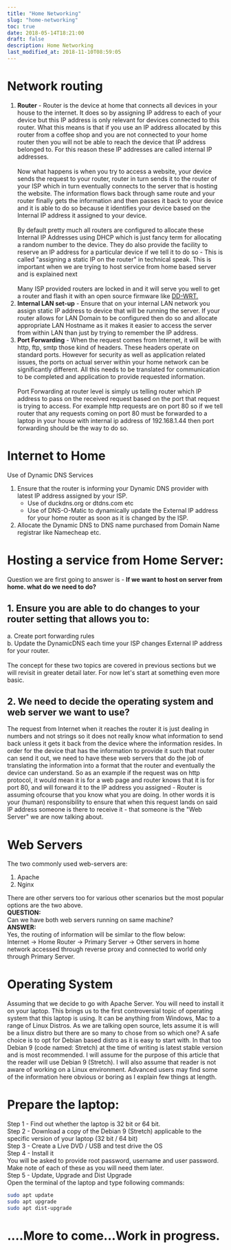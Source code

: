 ```yaml
---
title: "Home Networking"
slug: "home-networking"
toc: true
date: 2018-05-14T18:21:00
draft: false
description: Home Networking
last_modified_at: 2018-11-10T08:59:05
---
```


<h1 id="networkrouting">Network routing</h1>
<ol>
<li>
<strong>Router</strong> - Router is the device at home that connects all devices in your house to the internet. It does so by assigning IP address to each of your device but this IP address is only relevant for devices connected to this router. What this means is that if you use an IP address allocated by this router from a coffee shop and you are not connected to your home router then you will not be able to reach the device that IP address belonged to. For this reason these IP addresses are called internal IP addresses.<BR><br>
Now what happens is when you try to access a website, your device sends the request to your router, router in turn sends it to the router of your ISP which in turn eventually connects to the server that is hosting the website. The information flows back through same route and your router finally gets the information and then passes it back to your device and it is able to do so because it identifies your device based on the Internal IP address it assigned to your device. <BR><br>
By default pretty much all routers are configured to allocate these Internal IP Addresses using DHCP which is just fancy term for allocating a random number to the device. They do also provide the facility to reserve an IP address for a particular device if we tell it to do so - This is called &quot;assigning a static IP on the router&quot; in technical speak. This is important when we are trying to host service from home based server and is explained next<BR><br>
Many ISP provided routers are locked in and it will serve you well to get a router and flash it with an open source firmware like <a href="/dd-wrt-firmware-on-tp-link-tl-wr841n-v11">DD-WRT.</a>
</li>
<li>
<strong>Internal LAN set-up</strong> - Ensure that on your internal LAN network you assign static IP address to device that will be running the server. If your router allows for LAN Domain to be configured then do so and allocate appropriate LAN Hostname as it makes it easier to access the server from within LAN than just by trying to remember the IP address.
</li>
<li>
<strong>Port Forwarding</strong> - When the request comes from Internet, it will be with http, ftp, smtp those kind of headers. These headers operate on standard ports. However for security as well as application related issues, the ports on actual server within your home network can be significantly different. All this needs to be translated for communication to be completed and application to provide requested information.<BR><br>
Port Forwarding at router level is simply us telling router which IP address to pass on the received request based on the port that request is trying to access. For example http requests are on port 80 so if we tell router that any requests coming on port 80 must be forwarded to a laptop in your house with internal ip address of 192.168.1.44 then port forwarding should be the way to do so.
</li>
</ol>
<h1 id="internettohome">Internet to Home</h1>
Use of Dynamic DNS Services
<ol>
<li>Ensure that the router is informing your Dynamic DNS provider with latest IP address assigned by your ISP.
<ul>
<li>Use of duckdns.org or dtdns.com etc</li>
<li>Use of DNS-O-Matic to dynamically update the External IP address for your home router as soon as it is changed by the ISP.</li>
</ul>
</li>
<li>Allocate the Dynamic DNS to DNS name purchased from Domain Name registrar like Namecheap etc.</li>
</ol>
<h1 id="hostingaservicefromhomeserver">Hosting a service from Home Server:</h1>
Question we are first going to answer is - <strong>If we want to host on server from home. what do we need to do?</strong>
<h2 id="1ensureyouareabletodochangestoyourroutersettingthatallowsyouto">1. Ensure you are able to do changes to your router setting that allows you to:</h2>
a. Create port forwarding rules<br>
b. Update the DynamicDNS each time your ISP changes External IP address for your router. <BR><br>
The concept for these two topics are covered in previous sections but we will revisit in greater detail later. For now let's start at something even more basic.
<h2 id="2weneedtodecidetheoperatingsystemandwebserverwewanttouse">2. We need to decide the operating system and web server we want to use?</h2>
The request from Internet when it reaches the router it is just dealing in numbers and not strings so it does not really know what information to send back unless it gets it back from the device where the information resides. In order for the device that has the information to provide it such that router can send it out, we need to have these web servers that do the job of translating the information into a format that the router and eventually the  device can understand. So as an example if the request was on http protocol, it would mean it is for a web page and router knows that it is for port 80, and will forward it to the IP address you assigned - Router is assuming ofcourse that you know what you are doing. In other words it is your (human) responsibility to ensure that when this request lands on said IP address someone is there to receive it - that someone is the &quot;Web Server&quot; we are now talking about.
<h1 id="webservers">Web Servers</h1>
The two commonly used web-servers are:
<ol>
<li>Apache</li>
<li>Nginx</li>
</ol>
There are other servers too for various other scenarios but the most popular options are the two above.
<div class="notice--primary">
<strong>QUESTION:</strong><br> 
Can we have both web servers running on same machine?
<br>
<strong>ANSWER: </strong><br> 
Yes, the routing of information will be similar to the flow below:<br>
Internet -&gt; Home Router -&gt; Primary Server -&gt; Other servers in home network accessed through reverse proxy and connected to world only through Primary Server.
</div>
<h1 id="operatingsystem">Operating System</h1>
Assuming that we decide to go with Apache Server. You will need to install it on your laptop. This brings us to the first controversial topic of operating system that this laptop is using. It can be anything from Windows, Mac to a range of Linux Distros. As we are talking open source, lets assume it is will be a linux distro but there are so many to chose from so which one?
A safe choice is to opt for Debian based distro as it is easy to start with. In that too Debian 9 (code named: Stretch) at the time of writing is latest stable version and is most recommended. I will assume for the purpose of this article that the reader will use Debian 9 (Stretch). I will also assume that reader is not aware of working on a Linux environment. Advanced users may find some of the information here obvious or boring as I explain few things at length.
<h1 id="preparethelaptop">Prepare the laptop:</h1>
Step 1 - Find out whether the laptop is 32 bit or 64 bit.<br>
Step 2 - Download a copy of the Debian 9 (Stretch) applicable to the specific version of your laptop (32 bit / 64 bit)<br>
Step 3 - Create a Live DVD / USB and test drive the OS<br>
Step 4 - Install it<br>
You will be asked to provide root password, username and user password. Make note of each of these as you will need them later.<br>
Step 5 - Update, Upgrade and Dist Upgrade<br>
Open the terminal of the laptop and type following commands:

```bash
sudo apt update
sudo apt upgrade
sudo apt dist-upgrade
```
<h1 id="moretocomeworkinprogress">....More to come...Work in progress.</h1>